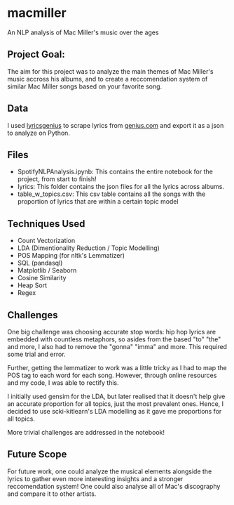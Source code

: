 # macmiller
An NLP analysis of Mac Miller's music over the ages

## Project Goal:
The aim for this project was to analyze the main themes of Mac Miller's music accross his albums, and to create a reccomendation system of similar Mac Miller songs based on your favorite song.

## Data
I used [lyricsgenius](https://github.com/johnwmillr/LyricsGenius) to scrape lyrics from [genius.com](https://genius.com/) and export it as a json to analyze on Python.

## Files

- SpotifyNLPAnalysis.ipynb: This contains the entire notebook for the project, from start to finish!
- lyrics: This folder contains the json files for all the lyrics across albums.
- table_w_topics.csv: This csv table contains all the songs with the proportion of lyrics that are within a certain topic model

## Techniques Used

- Count Vectorization
- LDA (Dimentionality Reduction / Topic Modelling)
- POS Mapping (for nltk's Lemmatizer)
- SQL (pandasql)
- Matplotlib / Seaborn
- Cosine Similarity
- Heap Sort
- Regex

## Challenges

One big challenge was choosing accurate stop words: hip hop lyrics are embedded with countless metaphors, so asides from the based "to" "the" and more, I also had to remove the "gonna" "imma" and more. This required some trial and error.

Further, getting the lemmatizer to work was a little tricky as I had to map the POS tag to each word for each song. However, through online resources and my code, I was able to rectify this.

I initially used gensim for the LDA, but later realised that it doesn't help give an accurate proportion for all topics, just the most prevalent ones. Hence, I decided to use scki-kitlearn's LDA modelling as it gave me proportions for all topics.

More trivial challenges are addressed in the notebook!

## Future Scope

For future work, one could analyze the musical elements alongside the lyrics to gather even more interesting insights and a stronger reccomendation system! One could also analyse all of Mac's discography and compare it to other artists.
